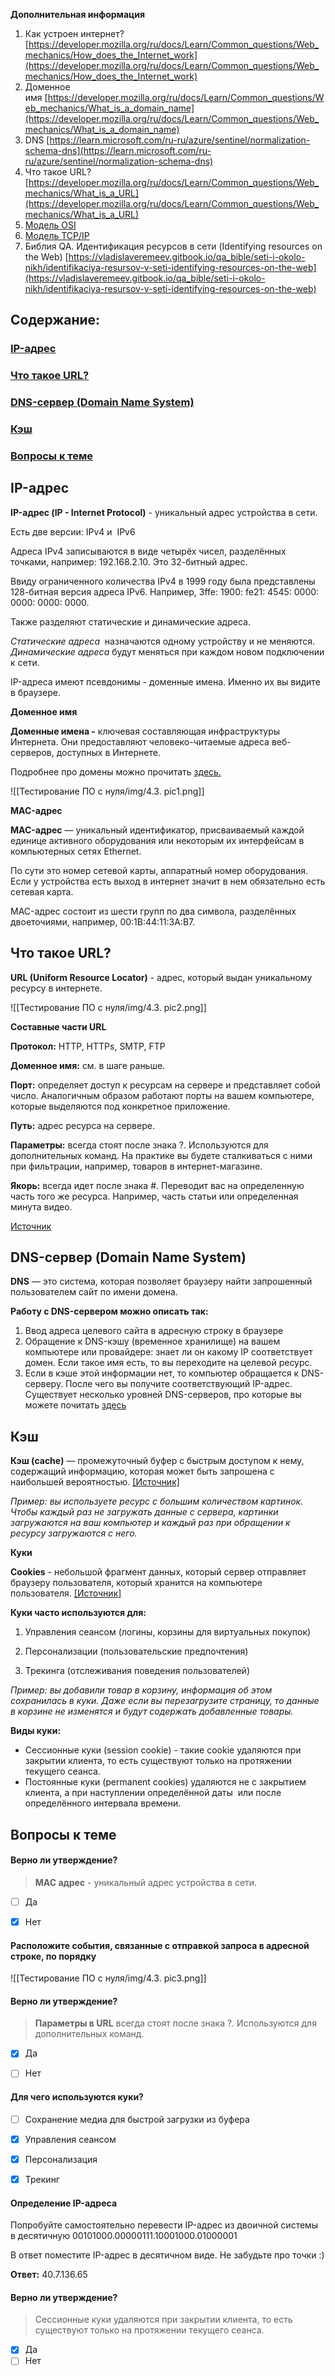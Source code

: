 
**Дополнительная информация**

1. Как устроен интернет?[https://developer.mozilla.org/ru/docs/Learn/Common_questions/Web_mechanics/How_does_the_Internet_work](https://developer.mozilla.org/ru/docs/Learn/Common_questions/Web_mechanics/How_does_the_Internet_work)
2. Доменное имя [https://developer.mozilla.org/ru/docs/Learn/Common_questions/Web_mechanics/What_is_a_domain_name](https://developer.mozilla.org/ru/docs/Learn/Common_questions/Web_mechanics/What_is_a_domain_name)
3. DNS [https://learn.microsoft.com/ru-ru/azure/sentinel/normalization-schema-dns](https://learn.microsoft.com/ru-ru/azure/sentinel/normalization-schema-dns)
4. Что такое URL?[https://developer.mozilla.org/ru/docs/Learn/Common_questions/Web_mechanics/What_is_a_URL](https://developer.mozilla.org/ru/docs/Learn/Common_questions/Web_mechanics/What_is_a_URL)
5. [Модель OSI](https://ru.wikipedia.org/wiki/%D0%A1%D0%B5%D1%82%D0%B5%D0%B2%D0%B0%D1%8F_%D0%BC%D0%BE%D0%B4%D0%B5%D0%BB%D1%8C_OSI)
6. [Модель TCP/IP](https://ru.wikipedia.org/wiki/TCP/IP)
7. Библия QA. Идентификация ресурсов в сети (Identifying resources on the Web) [https://vladislaveremeev.gitbook.io/qa_bible/seti-i-okolo-nikh/identifikaciya-resursov-v-seti-identifying-resources-on-the-web](https://vladislaveremeev.gitbook.io/qa_bible/seti-i-okolo-nikh/identifikaciya-resursov-v-seti-identifying-resources-on-the-web)



## Содержание:
### [IP-адрес](#text1)
### [Что такое URL?](#text2)
### [DNS-сервер (Domain Name System)](#text3)
### [Кэш](#text4)
### [Вопросы к теме](#task1)





<a id='text1'></a>
## **IP-адрес**


**IP-адрес (IP - Internet Protocol)** - уникальный адрес устройства в сети. 

Есть две версии: IPv4 и  IPv6

Адреса IPv4 записываются в виде четырёх чисел, разделённых точками, например: 192.168.2.10. Это 32-битный адрес.

Ввиду ограниченного количества IPv4 в 1999 году была представлены 128-битная версия адреса IPv6. Например, 3ffe: 1900: fe21: 4545: 0000: 0000: 0000: 0000.

Также разделяют статические и динамические адреса.

_Статические адреса_  назначаются одному устройству и не меняются.  
_Динамические адреса_ будут меняться при каждом новом подключении к сети.

IP-адреса имеют псевдонимы - доменные имена. Именно их вы видите в браузере.



**Доменное имя**

**Доменные имена -** ключевая составляющая инфраструктуры Интернета. Они предоставляют человеко-читаемые адреса веб-серверов, доступных в Интернете. 

Подробнее про домены можно прочитать [здесь.](https://developer.mozilla.org/ru/docs/Learn/Common_questions/Web_mechanics/What_is_a_domain_name)

![[Тестирование ПО с нуля/img/4.3. pic1.png]]



**MAC-адрес**

**MAC-адрес** — уникальный идентификатор, присваиваемый каждой единице активного оборудования или некоторым их интерфейсам в компьютерных сетях Ethernet. 

По сути это номер сетевой карты, аппаратный номер оборудования. Если у устройства есть выход в интернет значит в нем обязательно есть сетевая карта.

MAC-адрес состоит из шести групп по два символа, разделённых двоеточиями, например, 00:1B:44:11:3A:B7.





<a id='text2'></a>
## **Что такое URL?**


**URL (Uniform Resource Locator)** - адрес, который выдан уникальному ресурсу в интернете. 

![[Тестирование ПО с нуля/img/4.3. pic2.png]]



**Составные части URL**

**Протокол:** HTTP, HTTPs, SMTP, FTP

**Доменное имя:** см. в шаге раньше.

**Порт:** определяет доступ к ресурсам на сервере и представляет собой число. Аналогичным образом работают порты на вашем компьютере, которые выделяются под конкретное приложение. 

**Путь:** адрес ресурса на сервере.

**Параметры:** всегда стоят после знака ?. Используются для дополнительных команд. На практике вы будете сталкиваться с ними при фильтрации, например, товаров в интернет-магазине.

**Якорь:** всегда идет после знака #. Переводит вас на определенную часть того же ресурса. Например, часть статьи или определенная минута видео.

[Источник](https://developer.mozilla.org/ru/docs/Learn/Common_questions/Web_mechanics/What_is_a_URL)





<a id='text3'></a>
## **DNS-сервер (Domain Name System)**


**DNS** ― это система, которая позволяет браузеру найти запрошенный пользователем сайт по имени домена.

**Работу с DNS-сервером можно описать так:**

1. Ввод адреса целевого сайта в адресную строку в браузере
2. Обращение к DNS-кэшу (временное хранилище) на вашем компьютере или провайдере: знает ли он какому IP соответствует домен. Если такое имя есть, то вы переходите на целевой ресурс. 
3. Если в кэше этой информации нет, то компьютер обращается к DNS-серверу. После чего вы получите соответствующий IP-адрес. Существует несколько уровней DNS-серверов, про которые вы можете почитать [здесь](https://help.reg.ru/support/dns-servery-i-nastroyka-zony/obshchaya-informatsiya-o-dns-serverakh/chto-takoye-dns-prostymi-slovami)





<a id='text4'></a>
## **Кэш**


**Кэш (cache)** — промежуточный буфер с быстрым доступом к нему, содержащий информацию, которая может быть запрошена с наибольшей вероятностью. [[Источник]](https://ru.wikipedia.org/wiki/Кэш)

_Пример: вы используете ресурс с большим количеством картинок. Чтобы каждый раз не загружать данные с сервера, картинки загружаются на ваш компьютер и каждый раз при обращении к ресурсу загружаются с него._



**Куки**

**Cookies** - небольшой фрагмент данных, который сервер отправляет браузеру пользователя, который хранится на компьютере пользователя. [[Источник]](https://developer.mozilla.org/ru/docs/Web/HTTP/Cookies)

**Куки часто используются для:**

1. Управления сеансом (логины, корзины для виртуальных покупок)
    
2. Персонализации (пользовательские предпочтения)
    
3. Трекинга (отслеживания поведения пользователей)
    

_Пример: вы добавили товар в корзину, информация об этом сохранилась в куки. Даже если вы перезагрузите страницу, то данные в корзине не изменятся и будут содержать добавленные товары._

**Виды куки:**

- Сессионные куки (session cookie) - такие cookie удаляются при закрытии клиента, то есть существуют только на протяжении текущего сеанса.
- Постоянные куки (permanent cookies) удаляются не с закрытием клиента, а при наступлении определённой даты  или после определённого интервала времени.





<a id='task1'></a>
## Вопросы к теме


#### Верно ли утверждение?

> **MAC адрес** - уникальный адрес устройства в сети.


 -  [ ] Да
 -  [x] Нет



#### Расположите события, связанные с отправкой запроса в адресной строке, по порядку

![[Тестирование ПО с нуля/img/4.3. pic3.png]]



#### Верно ли утверждение?

> **Параметры в URL** всегда стоят после знака ?. Используются для дополнительных команд.


 -  [x] Да
 -  [ ] Нет



#### Для чего используются куки?


 -  [ ] Сохранение медиа для быстрой загрузки из буфера
 -  [x] Управления сеансом
 -  [x] Персонализация
 -  [x] Трекинг



#### **Определение IP-адреса**

Попробуйте самостоятельно перевести IP-адрес из двоичной системы в десятичную 00101000.00000111.10001000.01000001

В ответ поместите IP-адрес в десятичном виде. Не забудьте про точки :)

**Ответ:** 40.7.136.65



#### Верно ли утверждение?

> Сессионные куки удаляются при закрытии клиента, то есть существуют только на протяжении текущего сеанса.


 -  [x] Да
 -  [ ] Нет